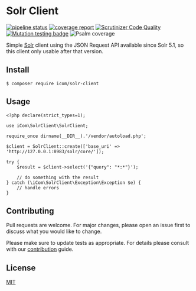# Solr Client

[![pipeline status][0]][1]
[![coverage report][2]][3]
[![Scrutinizer Code Quality][7]][8]
[![Mutation testing badge][9]][10]
![Psalm coverage][11]

Simple [Solr][4] client using the JSON Request API available since Solr 5.1,
so this client only usable after that version.

## Install

    $ composer require icom/solr-client

## Usage

    <?php declare(strict_types=1);

    use iCom\SolrClient\SolrClient;

    require_once dirname(__DIR__).'/vendor/autoload.php';

    $client = SolrClient::create(['base_uri' => 'http://127.0.0.1:8983/solr/core/']);

    try {
        $result = $client->select('{"query": "*:*"}');

        // do something with the result
    } catch (\iCom\SolrClient\Exception\Exception $e) {
        // handle errors
    }


## Contributing

Pull requests are welcome. For major changes, please open an issue first to discuss what you would like to change.

Please make sure to update tests as appropriate. For details please consult with our [contribution][5] guide.


## License

[MIT][6]

[0]: https://github.com/ingatlancom/solr-client-symfony/workflows/CI/badge.svg
[1]: https://github.com/ingatlancom/solr-client-symfony/actions?workflow=CI
[2]: https://codecov.io/gh/ingatlancom/solr-client-symfony/branch/master/graph/badge.svg
[3]: https://codecov.io/gh/ingatlancom/solr-client-symfony
[4]: https://lucene.apache.org/solr/
[5]: CONTRIBUTING.md
[6]: https://choosealicense.com/licenses/mit/
[7]: https://scrutinizer-ci.com/g/ingatlancom/solr-client-symfony/badges/quality-score.png?b=master
[8]: https://scrutinizer-ci.com/g/ingatlancom/solr-client-symfony/?branch=master
[9]: https://img.shields.io/endpoint?style=flat&url=https%3A%2F%2Fbadge-api.stryker-mutator.io%2Fgithub.com%2Fingatlancom%2Fsolr-client-symfony%2Fmaster
[10]: https://dashboard.stryker-mutator.io/reports/github.com/ingatlancom/solr-client-symfony/master
[11]: https://shepherd.dev/github/ingatlancom/solr-client-symfony/coverage.svg

